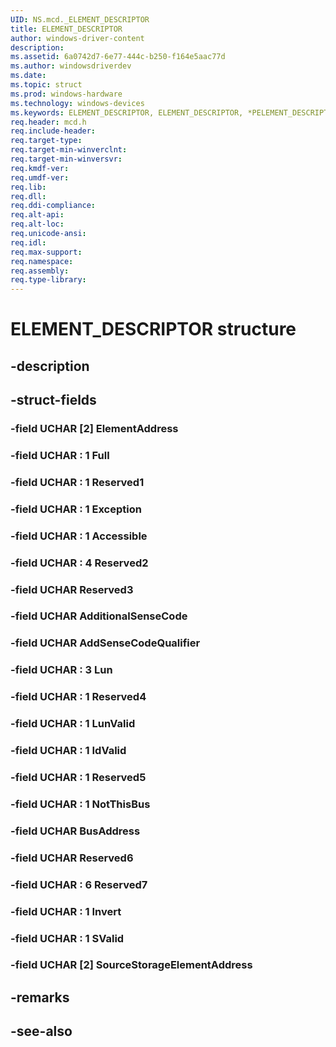 ```yaml
---
UID: NS.mcd._ELEMENT_DESCRIPTOR
title: ELEMENT_DESCRIPTOR
author: windows-driver-content
description: 
ms.assetid: 6a0742d7-6e77-444c-b250-f164e5aac77d
ms.author: windowsdriverdev
ms.date: 
ms.topic: struct
ms.prod: windows-hardware
ms.technology: windows-devices
ms.keywords: ELEMENT_DESCRIPTOR, ELEMENT_DESCRIPTOR, *PELEMENT_DESCRIPTOR
req.header: mcd.h
req.include-header:
req.target-type:
req.target-min-winverclnt:
req.target-min-winversvr:
req.kmdf-ver:
req.umdf-ver:
req.lib:
req.dll:
req.ddi-compliance:
req.alt-api:
req.alt-loc:
req.unicode-ansi:
req.idl:
req.max-support:
req.namespace:
req.assembly:
req.type-library:
---
```


# ELEMENT_DESCRIPTOR structure

## -description



## -struct-fields

### -field UCHAR [2] ElementAddress			
 	
### -field UCHAR  : 1 Full			
 	
### -field UCHAR  : 1 Reserved1			
 	
### -field UCHAR  : 1 Exception			
 	
### -field UCHAR  : 1 Accessible			
 	
### -field UCHAR  : 4 Reserved2			
 	
### -field UCHAR Reserved3			
 	
### -field UCHAR AdditionalSenseCode			
 	
### -field UCHAR AddSenseCodeQualifier			
 	
### -field UCHAR  : 3 Lun			
 	
### -field UCHAR  : 1 Reserved4			
 	
### -field UCHAR  : 1 LunValid			
 	
### -field UCHAR  : 1 IdValid			
 	
### -field UCHAR  : 1 Reserved5			
 	
### -field UCHAR  : 1 NotThisBus			
 	
### -field UCHAR BusAddress			
 	
### -field UCHAR Reserved6			
 	
### -field UCHAR  : 6 Reserved7			
 	
### -field UCHAR  : 1 Invert			
 	
### -field UCHAR  : 1 SValid			
 	
### -field UCHAR [2] SourceStorageElementAddress			
 	
## -remarks

## -see-also